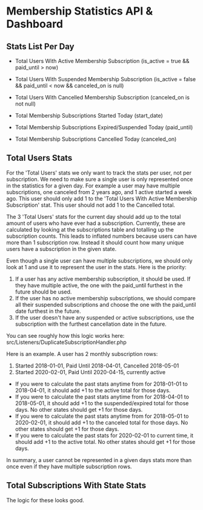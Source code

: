 # Membership Statistics API & Dashboard

## Stats List Per Day

- Total Users With Active Membership Subscription (is_active = true && paid_until > now)
- Total Users With Suspended Membership Subscription (is_active = false && paid_until < now && canceled_on is null)
- Total Users With Cancelled Membership Subscription (canceled_on is not null)

- Total Membership Subscriptions Started Today (start_date)
- Total Membership Subscriptions Expired/Suspended Today (paid_until)
- Total Membership Subscriptions Cancelled Today (canceled_on)

## Total Users Stats

For the 'Total Users' stats we only want to track the stats per user, not per subscription. We need to make sure a single user is only 
represented once in the statistics for a given day. For example a user may have multiple subscriptions, one canceled from 2 years ago, and 1 active started a week ago. 
This user should only add 1 to the 'Total Users With Active Membership Subscription' stat. This user should not add 1 to the Cancelled total.

The 3 'Total Users' stats for the current day should add up to the total amount of users who have ever had a subscription. Currently,
these are calculated by looking at the subscriptions table and totalling up the subscription counts. This leads to inflated numbers 
because users can have more than 1 subscription row. Instead it should count how many unique users have a subscription in the given state.

Even though a single user can have multiple subscriptions, we should only look at 1 and use it to represent the user in the stats.
Here is the priority:

1. If a user has any active membership subscription, it should be used. If they have multiple active, the one with the paid_until furthest in the future
should be used.
2. If the user has no active membership subscriptions, we should compare all their suspended subscriptions
and choose the one with the paid_until date furthest in the future.
3. If the user doesn't have any suspended or active subscriptions, use the subscription with the furthest cancellation date in the future.

You can see roughly how this logic works here: src/Listeners/DuplicateSubscriptionHandler.php 

Here is an example. A user has 2 monthly subscription rows:
1. Started 2018-01-01, Paid Until 2018-04-01, Cancelled 2018-05-01
2. Started 2020-02-01, Paid Until 2020-04-15, currently active

- If you were to calculate the past stats anytime from for 2018-01-01 to 2018-04-01, it should add +1 to the active total for those days.
- If you were to calculate the past stats anytime from for 2018-04-01 to 2018-05-01, it should add +1 to the suspended/expired total for those days. No other states should get +1 for those days. 
- If you were to calculate the past stats anytime from for 2018-05-01 to 2020-02-01, it should add +1 to the canceled total for those days. No other states should get +1 for those days.
- If you were to calculate the past stats for 2020-02-01 to current time, it should add +1 to the active total. No other states should get +1 for those days.

In summary, a user cannot be represented in a given days stats more than once even if they have multiple subscription rows.

## Total Subscriptions With State Stats

The logic for these looks good.